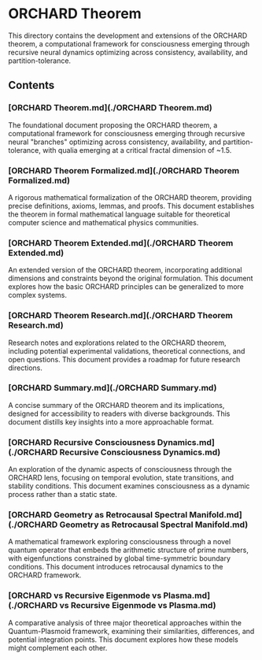 # ORCHARD Theorem

This directory contains the development and extensions of the ORCHARD theorem, a computational framework for consciousness emerging through recursive neural dynamics optimizing across consistency, availability, and partition-tolerance.

## Contents

### [ORCHARD Theorem.md](./ORCHARD Theorem.md)
The foundational document proposing the ORCHARD theorem, a computational framework for consciousness emerging through recursive neural "branches" optimizing across consistency, availability, and partition-tolerance, with qualia emerging at a critical fractal dimension of ~1.5.

### [ORCHARD Theorem Formalized.md](./ORCHARD Theorem Formalized.md)
A rigorous mathematical formalization of the ORCHARD theorem, providing precise definitions, axioms, lemmas, and proofs. This document establishes the theorem in formal mathematical language suitable for theoretical computer science and mathematical physics communities.

### [ORCHARD Theorem Extended.md](./ORCHARD Theorem Extended.md)
An extended version of the ORCHARD theorem, incorporating additional dimensions and constraints beyond the original formulation. This document explores how the basic ORCHARD principles can be generalized to more complex systems.

### [ORCHARD Theorem Research.md](./ORCHARD Theorem Research.md)
Research notes and explorations related to the ORCHARD theorem, including potential experimental validations, theoretical connections, and open questions. This document provides a roadmap for future research directions.

### [ORCHARD Summary.md](./ORCHARD Summary.md)
A concise summary of the ORCHARD theorem and its implications, designed for accessibility to readers with diverse backgrounds. This document distills key insights into a more approachable format.

### [ORCHARD Recursive Consciousness Dynamics.md](./ORCHARD Recursive Consciousness Dynamics.md)
An exploration of the dynamic aspects of consciousness through the ORCHARD lens, focusing on temporal evolution, state transitions, and stability conditions. This document examines consciousness as a dynamic process rather than a static state.

### [ORCHARD Geometry as Retrocausal Spectral Manifold.md](./ORCHARD Geometry as Retrocausal Spectral Manifold.md)
A mathematical framework exploring consciousness through a novel quantum operator that embeds the arithmetic structure of prime numbers, with eigenfunctions constrained by global time-symmetric boundary conditions. This document introduces retrocausal dynamics to the ORCHARD framework.

### [ORCHARD vs Recursive Eigenmode vs Plasma.md](./ORCHARD vs Recursive Eigenmode vs Plasma.md)
A comparative analysis of three major theoretical approaches within the Quantum-Plasmoid framework, examining their similarities, differences, and potential integration points. This document explores how these models might complement each other.
